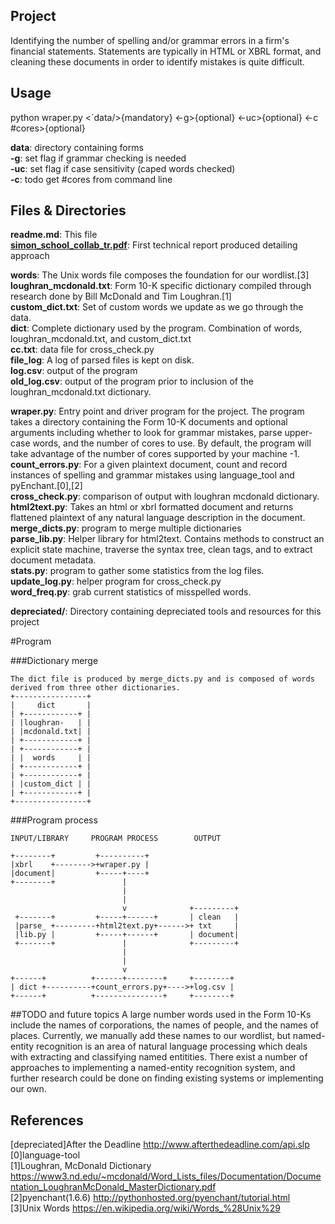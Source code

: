 ## Project
Identifying the number of spelling and/or grammar errors in a firm's financial statements. Statements are typically in HTML or XBRL format, and cleaning these documents in order to identify mistakes is quite difficult.

## Usage
python wraper.py <`data/>{mandatory} <-g>{optional} <-uc>{optional} <-c #cores>{optional}

**data**: directory containing forms <br />
**-g**: set flag if grammar checking is needed <br />
**-uc**: set flag if case sensitivity (caped words checked) <br />
**-c**: todo get #cores from command line

## Files & Directories
**readme.md**: This file <br />
**[simon\_school\_collab\_tr.pdf](simon_school_collab_tr.pdf
)**: First technical report produced detailing approach <br />

**words**: The Unix words file composes the foundation for our wordlist.[3] <br />
**loughran_mcdonald.txt**: Form 10-K specific dictionary  compiled through research done by Bill McDonald and Tim Loughran.[1] <br />
**custom_dict.txt**: Set of custom words we update as we go through the data. <br />
**dict**: Complete dictionary used by the program. Combination of words, loughran_mcdonald.txt, and custom_dict.txt <br />
**cc.txt**: data file for cross_check.py <br />
**file_log**: A log of parsed files is kept on disk. <br />
**log.csv**: output of the program <br />
**old_log.csv**: output of the program prior to inclusion of the loughran_mcdonald.txt dictionary. <br />

**wraper.py**: Entry point and driver program for the project. The program takes a directory containing the Form 10-K documents and optional arguments including whether to look for grammar mistakes, parse upper-case words, and the number of cores to use. By default, the program will take advantage of the number of cores supported by your machine -1.  <br />
**count_errors.py**: For a given plaintext document, count and record instances of spelling and grammar mistakes using language_tool and pyEnchant.[0],[2] <br />
**cross_check.py**: comparison of output with loughran mcdonald dictionary. <br />
**html2text.py**: Takes an html or xbrl formatted document and returns flattened plaintext of any natural language description in the document. <br />
**merge_dicts.py**: program to merge multiple dictionaries <br />
**parse_lib.py**: Helper library for html2text. Contains methods to construct an explicit state machine, traverse the syntax tree, clean tags, and to extract document metadata. <br />
**stats.py**: program to gather some statistics from the log files. <br />
**update_log.py**: helper program for cross_check.py <br />
**word_freq.py**: grab current statistics of misspelled words. <br />

**depreciated/**: Directory containing depreciated tools and resources for this project

#Program

###Dictionary merge

    The dict file is produced by merge_dicts.py and is composed of words derived from three other dictionaries.
    +----------------+
    |     dict       |     
    | +------------+ |
    | |loughran-   | |
    | |mcdonald.txt| |
    | +------------+ |
    | +------------+ |
    | |  words     | |
    | +------------+ |
    | +------------+ |
    | |custom_dict | |
    | +------------+ |
    +----------------+

###Program process

    INPUT/LIBRARY     PROGRAM PROCESS        OUTPUT

    +--------+         +----------+
    |xbrl    +-------->+wraper.py |
    |document|         +-----+----+
    +--------+               |
                             |
                             |
                             v              +---------+
     +-------+         +-----+------+       | clean   |
     |parse_ +---------+html2text.py+------>+ txt     |
     |lib.py |         +-----+------+       | document|
     +-------+               |              +---------+
                             |
                             |
                             v
    +------+          +------+--------+     +--------+
    | dict +----------+count_errors.py+---->+log.csv |
    +------+          +---------------+     +--------+


##TODO and future topics
A large number words used in the Form 10-Ks include the names of corporations, the names of people, and the names of places. 
Currently, we manually add these names to our wordlist, but named-entity recognition is an area of natural language processing
which deals with extracting and classifying named entitities. There exist a number of approaches to implementing a named-entity 
recognition system, and further research could be done on finding existing systems or implementing our own.

## References 
[depreciated]After the Deadline http://www.afterthedeadline.com/api.slp <br />
[0]language-tool <br />
[1]Loughran, McDonald Dictionary https://www3.nd.edu/~mcdonald/Word_Lists_files/Documentation/Documentation_LoughranMcDonald_MasterDictionary.pdf <br />
[2]pyenchant(1.6.6) http://pythonhosted.org/pyenchant/tutorial.html <br />
[3]Unix Words https://en.wikipedia.org/wiki/Words_%28Unix%29 <br />
